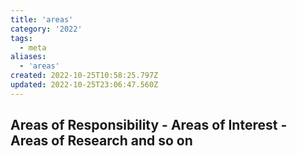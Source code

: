 ```yaml
---
title: 'areas'
category: '2022'
tags:
  - meta
aliases:
  - 'areas'
created: 2022-10-25T10:58:25.797Z
updated: 2022-10-25T23:06:47.560Z
---
```


## Areas of Responsibility - Areas of Interest - Areas of Research and so on